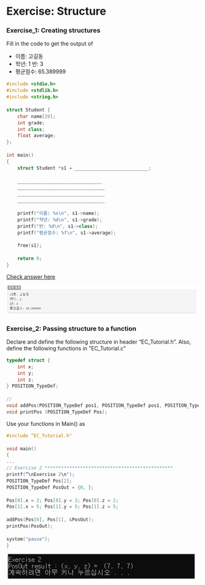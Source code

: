 # Exercise: Structure

### Exercise\_1: Creating structures

Fill in the code to get the output of

* 이름: 고길동
* 학년: 1 반: 3
* 평균점수: 65.389999

```cpp
#include <stdio.h>
#include <stdlib.h>
#include <string.h>

struct Student {
    char name[20];
    int grade;
    int class;
    float average;
};

int main()
{
    struct Student *s1 = ___________________________;

    _______________________________
    ________________________________
    ________________________________
    ________________________________

    printf("이름: %s\n", s1->name);
    printf("학년: %d\n", s1->grade);
    printf("반: %d\n", s1->class);
    printf("평균점수: %f\n", s1->average);

    free(s1);

    return 0;
}
```

[Check answer here](https://dojang.io/mod/page/view.php?id=422)

![Exercise\_1 result](<../../../.gitbook/assets/image (69).png>)

### Exercise\_2: Passing structure to a function

Declare and define the following structure in header “EC\_Tutorial.h”. Also, define the following functions in "EC\_Tutorial.c"

```cpp
typedef struct {
	int x;
	int y;
	int z;
} POSITION_TypeDef;

//
void addPos(POSITION_TypeDef pos1, POSITION_TypeDef pos1, POSITION_TypeDef *posOut);
void printPos (POSITION_TypeDef Pos);
```

Use your functions in Main() as

```cpp
#include “EC_Tutorial.h"

void main() 
{
...
// Exercise 2 ***********************************************
printf(“\nExercise 2\n");
POSITION_TypeDef Pos[2];
POSITION_TypeDef PosOut = {0, };
 
Pos[0].x = 2; Pos[0].y = 2; Pos[0].z = 2;
Pos[1].x = 5; Pos[1].y = 5; Pos[1].z = 5;

addPos(Pos[0], Pos[1], &PosOut);
printPos(PosOut);

system("pause");
}
```

![Exercise\_2 result](<../../../.gitbook/assets/image (70).png>)
